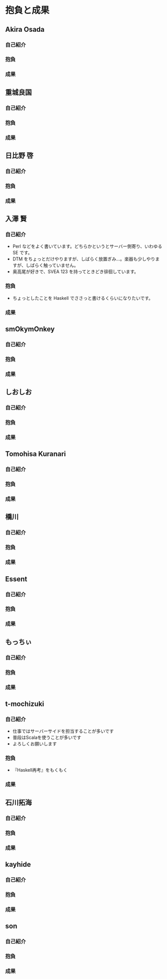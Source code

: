 抱負と成果
==========

Akira Osada
-----------

### 自己紹介

### 抱負

### 成果

重城良国
--------

### 自己紹介

### 抱負

### 成果

日比野 啓
---------

### 自己紹介

### 抱負

### 成果

入澤 賢
----------

### 自己紹介

- Perl などをよく書いています。どちらかというとサーバー側寄り、いわゆる SE です。
- DTM をちょっとだけやりますが、しばらく放置ぎみ...。楽器も少しやりますが、しばらく触っていません。
- 奥高尾が好きで、SVEA 123 を持ってときどき徘徊しています。

### 抱負

- ちょっとしたことを Haskell でささっと書けるくらいになりたいです。

### 成果

smOkymOnkey
-----------

### 自己紹介

### 抱負

### 成果

しおしお
--------

### 自己紹介

### 抱負

### 成果

Tomohisa Kuranari
-----------------

### 自己紹介

### 抱負

### 成果

橋川
----

### 自己紹介

### 抱負

### 成果

Essent
------

### 自己紹介

### 抱負

### 成果

もっちぃ
--------

### 自己紹介

### 抱負

### 成果

t-mochizuki
-----------

### 自己紹介

 - 仕事ではサーバーサイドを担当することが多いです
 - 普段はScalaを使うことが多いです
 - よろしくお願いします

### 抱負

 - 『Haskell再考』をもくもく

### 成果

石川拓海
--------

### 自己紹介

### 抱負

### 成果

kayhide
-------

### 自己紹介

### 抱負

### 成果

son
---

### 自己紹介

### 抱負

### 成果
